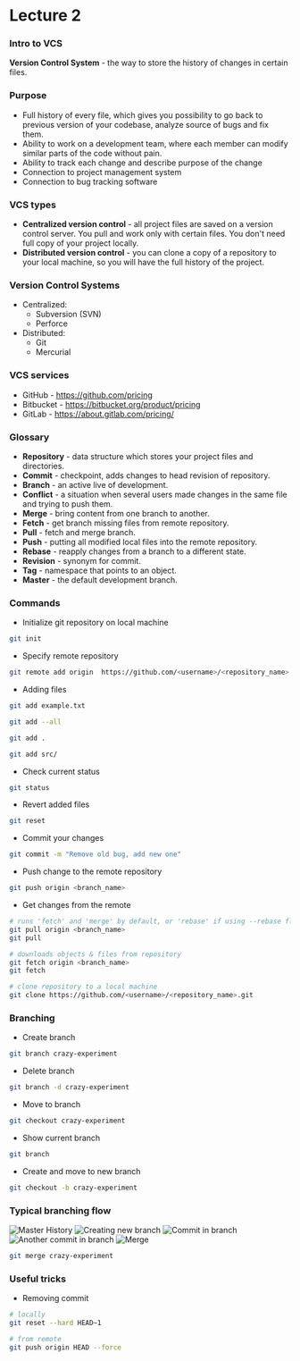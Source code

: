 # Lecture 2

### Intro to VCS

**Version Control System** - the way to store the history of changes in certain files.


### Purpose
- Full history of every file, which gives you possibility to go back to previous version of your codebase, analyze source of bugs and fix them.
- Ability to work on a development team, where each member can modify similar parts of the code without pain.
- Ability to track each change and describe purpose of the change
- Connection to project management system
- Connection to bug tracking software

### VCS types
- **Centralized version control** - all project files are saved on a version control server. You pull and work only with certain files. You don't need full copy of your project locally.
- **Distributed version control** - you can clone a copy of a repository to your local machine, so you will have the full history of the project.

### Version Control Systems
- Centralized:
  - Subversion (SVN)
  - Perforce
- Distributed:
  - Git
  - Mercurial

### VCS services
- GitHub - https://github.com/pricing
- Bitbucket - https://bitbucket.org/product/pricing
- GitLab - https://about.gitlab.com/pricing/

### Glossary
- **Repository** - data structure which stores your project files and directories.
- **Commit** - checkpoint, adds changes to head revision of repository.
- **Branch** - an active live of development.
- **Conflict** - a situation when several users made changes in the same file and trying to push them.
- **Merge** - bring content from one branch to another.
- **Fetch** - get branch missing files from remote repository.
- **Pull** - fetch and merge branch.
- **Push** - putting all modified local files into the remote repository.
- **Rebase** - reapply changes from a branch to a different state.
- **Revision** - synonym for commit.
- **Tag** - namespace that points to an object.
- **Master** - the default development branch.

### Commands

- Initialize git repository on local machine

```bash
git init
```

- Specify remote repository

```bash
git remote add origin  https://github.com/<username>/<repository_name>.git
```

- Adding files

```bash
git add example.txt
```

```bash
git add --all
```

```bash
git add .
```

```bash
git add src/
```

- Check current status

```bash
git status
```

- Revert added files

```bash
git reset
```

- Commit your changes

```bash
git commit -m "Remove old bug, add new one"
```

- Push change to the remote repository

```bash
git push origin <branch_name>
```

- Get changes from the remote

```bash
# runs 'fetch' and 'merge' by default, or 'rebase' if using --rebase flag
git pull origin <branch_name>
git pull
```

```bash
# downloads objects & files from repository
git fetch origin <branch_name>
git fetch
```

```bash
# clone repository to a local machine
git clone https://github.com/<username>/<repository_name>.git
```

### Branching

- Create branch

```bash
git branch crazy-experiment
```

- Delete branch

```bash
git branch -d crazy-experiment
```

- Move to branch

```bash
git checkout crazy-experiment
```

- Show current branch

```bash
git branch
```

- Create and move to new branch

```bash
git checkout -b crazy-experiment
```

### Typical branching flow

![Master History](master-history.jpg ':size=500x200')
![Creating new branch](experiment.jpg ':size=500x320')
![Commit in branch](commit-in-branch.jpg ':size=500x360')
![Another commit in branch](one-more-commit-in-branch.jpg ':size=500x300')
![Merge](merge.jpg ':size=500x250')

```bash
git merge crazy-experiment
```

### Useful tricks

- Removing commit

```bash
# locally
git reset --hard HEAD~1
```

```bash
# from remote
git push origin HEAD --force
```

